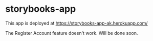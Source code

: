 # storybooks-app

This app is deployed at https://storybooks-app-ak.herokuapp.com/

The Register Account feature doesn't work. Will be done soon.
